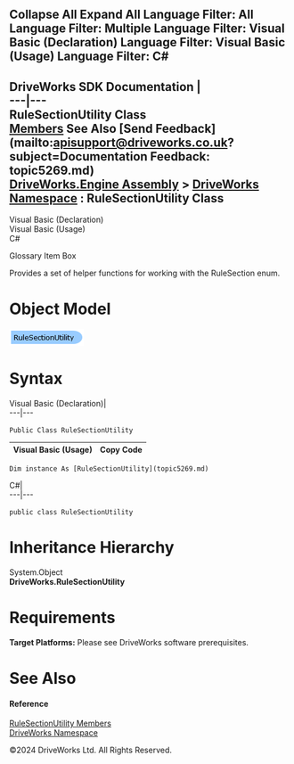        

 Collapse All Expand All  Language Filter: All  Language Filter: Multiple  Language Filter: Visual Basic (Declaration) Language Filter: Visual Basic (Usage) Language Filter: C#  
---  
DriveWorks SDK Documentation  |   
---|---  
RuleSectionUtility Class   
[Members](topic5270.md) See Also [Send Feedback](mailto:apisupport@driveworks.co.uk?subject=Documentation Feedback: topic5269.md)  
[DriveWorks.Engine Assembly](topic2156.md) > [DriveWorks Namespace](topic2159.md) : RuleSectionUtility Class  
---  
  
Visual Basic (Declaration)    
Visual Basic (Usage)    
C# 

Glossary Item Box

Provides a set of helper functions for working with the RuleSection enum. 

# Object Model

![](dotnetdiagramimages/image262.png)

# Syntax

Visual Basic (Declaration)|   
---|---  
      
    
    Public Class RuleSectionUtility   
  
Visual Basic (Usage)| Copy Code  
---|---  
      
    
    Dim instance As [RuleSectionUtility](topic5269.md)  
  
C#|   
---|---  
      
    
    public class RuleSectionUtility   
  
# Inheritance Hierarchy

System.Object  
**DriveWorks.RuleSectionUtility**  


# Requirements

**Target Platforms:** Please see DriveWorks software prerequisites.

# See Also

#### Reference

[RuleSectionUtility Members](topic5270.md)   
[DriveWorks Namespace](topic2159.md)

©2024 DriveWorks Ltd. All Rights Reserved.
